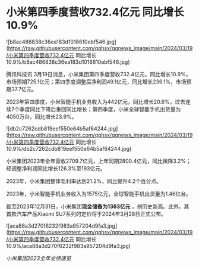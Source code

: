 # 小米第四季度营收732.4亿元 同比增长10.9%

![b8ac486838c36ea183d1018610ebf546.jpg](https://raw.githubusercontent.com/qqhsx/qqnews_image/main/2024/03/19/小米第四季度营收732.4亿元 同比增长10.9%/b8ac486838c36ea183d1018610ebf546.jpg)

腾讯科技讯
3月19日消息，小米集团第四季度营收732.4亿元，同比增长10.9%，市场预期725.1亿元；第四季度调整后净利润49.1亿元，同比增长236.1%，市场预期37.7亿元。

2023年第四季度，小米智能手机业务收入为442亿元，同比增长20.6%，过去连续7个季度同比下降后重回同比增长；第四季度，小米全球智能手机出货量为4050万台，同比增长23.9%。

![db2c7262cdb819eef550e64b5af64244.jpg](https://raw.githubusercontent.com/qqhsx/qqnews_image/main/2024/03/19/小米第四季度营收732.4亿元 同比增长10.9%/db2c7262cdb819eef550e64b5af64244.jpg)

小米集团2023年全年营收2709.7亿元，上年同期2800.4亿元，同比微降3.2%；经调整净利润同比增长126.3%至193亿元。

2023年，小米集团整体毛利率达到21.2%，同比提升4.2个百分点。

2023年，小米智能手机业务收入为1575亿元，全球智能手机出货量为1.46亿台。

截至2023年12月31日，小米集团**现金储备为1363亿元** ，创历史新高。此外，其首款汽车产品Xiaomi
SU7系列的定价将于2024年3月28日正式公布。

![aca88a3d270f6232f983a957204d9fa3.jpg](https://raw.githubusercontent.com/qqhsx/qqnews_image/main/2024/03/19/小米第四季度营收732.4亿元 同比增长10.9%/aca88a3d270f6232f983a957204d9fa3.jpg)

_小米集团2023全年业绩速览_

